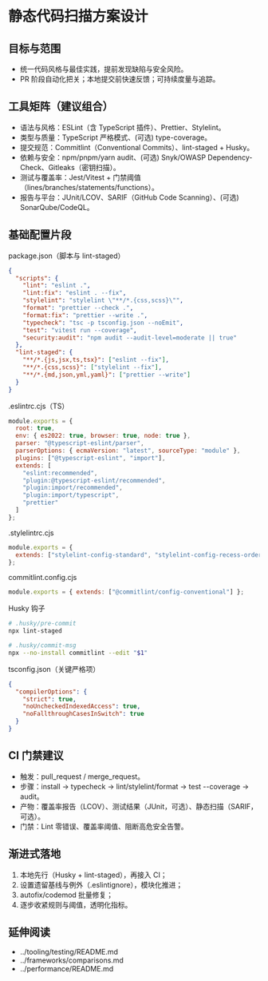 # 静态代码扫描方案设计

## 目标与范围
- 统一代码风格与最佳实践，提前发现缺陷与安全风险。
- PR 阶段自动化把关；本地提交前快速反馈；可持续度量与追踪。

## 工具矩阵（建议组合）
- 语法与风格：ESLint（含 TypeScript 插件）、Prettier、Stylelint。
- 类型与质量：TypeScript 严格模式、(可选) type-coverage。
- 提交规范：Commitlint（Conventional Commits）、lint-staged + Husky。
- 依赖与安全：npm/pnpm/yarn audit、(可选) Snyk/OWASP Dependency-Check、Gitleaks（密钥扫描）。
- 测试与覆盖率：Jest/Vitest + 门禁阈值（lines/branches/statements/functions）。
- 报告与平台：JUnit/LCOV、SARIF（GitHub Code Scanning）、(可选) SonarQube/CodeQL。

## 基础配置片段

package.json（脚本与 lint-staged）
```json
{
  "scripts": {
    "lint": "eslint .",
    "lint:fix": "eslint . --fix",
    "stylelint": "stylelint \"**/*.{css,scss}\"",
    "format": "prettier --check .",
    "format:fix": "prettier --write .",
    "typecheck": "tsc -p tsconfig.json --noEmit",
    "test": "vitest run --coverage",
    "security:audit": "npm audit --audit-level=moderate || true"
  },
  "lint-staged": {
    "**/*.{js,jsx,ts,tsx}": ["eslint --fix"],
    "**/*.{css,scss}": ["stylelint --fix"],
    "**/*.{md,json,yml,yaml}": ["prettier --write"]
  }
}
```

.eslintrc.cjs（TS）
```js
module.exports = {
  root: true,
  env: { es2022: true, browser: true, node: true },
  parser: "@typescript-eslint/parser",
  parserOptions: { ecmaVersion: "latest", sourceType: "module" },
  plugins: ["@typescript-eslint", "import"],
  extends: [
    "eslint:recommended",
    "plugin:@typescript-eslint/recommended",
    "plugin:import/recommended",
    "plugin:import/typescript",
    "prettier"
  ]
};
```

.stylelintrc.cjs
```js
module.exports = {
  extends: ["stylelint-config-standard", "stylelint-config-recess-order", "stylelint-config-prettier"]
};
```

commitlint.config.cjs
```js
module.exports = { extends: ["@commitlint/config-conventional"] };
```

Husky 钩子
```bash
# .husky/pre-commit
npx lint-staged

# .husky/commit-msg
npx --no-install commitlint --edit "$1"
```

tsconfig.json（关键严格项）
```json
{
  "compilerOptions": {
    "strict": true,
    "noUncheckedIndexedAccess": true,
    "noFallthroughCasesInSwitch": true
  }
}
```

## CI 门禁建议
- 触发：pull_request / merge_request。
- 步骤：install → typecheck → lint/stylelint/format → test --coverage → audit。
- 产物：覆盖率报告（LCOV）、测试结果（JUnit，可选）、静态扫描（SARIF，可选）。
- 门禁：Lint 零错误、覆盖率阈值、阻断高危安全告警。

## 渐进式落地
1) 本地先行（Husky + lint-staged），再接入 CI；
2) 设置遗留基线与例外（.eslintignore），模块化推进；
3) autofix/codemod 批量修复；
4) 逐步收紧规则与阈值，透明化指标。

## 延伸阅读
- ../tooling/testing/README.md
- ../frameworks/comparisons.md
- ../performance/README.md
